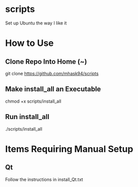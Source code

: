 # scripts
Set up Ubuntu the way I like it

# How to Use
## Clone Repo Into Home (~)
git clone https://github.com/mhask94/scripts

## Make install_all an Executable
chmod +x scripts/install_all

## Run install_all
./scripts/install_all

# Items Requiring Manual Setup
## Qt
Follow the instructions in install_Qt.txt
